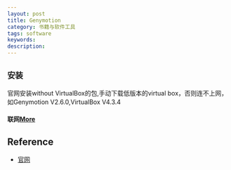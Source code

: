 ```yaml
---
layout: post
title: Genymotion
category: 书籍与软件工具
tags: software
keywords: 
description: 
---
```


## `安装`

官网安装without VirtualBox的包,手动下载低版本的virtual box，否则连不上网，如Genymotion V2.6.0,VirtualBox V4.3.4

#### 联网[More](https://www.jb51.net/article/136461.htm)

## Reference

* [官网](https://www.genymotion.com/download/)

